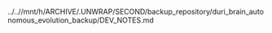 ../..//mnt/h/ARCHIVE/.UNWRAP/SECOND/backup_repository/duri_brain_autonomous_evolution_backup/DEV_NOTES.md
